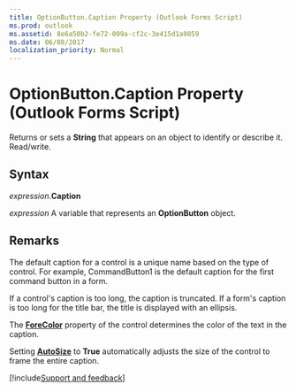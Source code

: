 ```yaml
---
title: OptionButton.Caption Property (Outlook Forms Script)
ms.prod: outlook
ms.assetid: 8e6a50b2-fe72-099a-cf2c-3e415d1a9059
ms.date: 06/08/2017
localization_priority: Normal
---
```



# OptionButton.Caption Property (Outlook Forms Script)

Returns or sets a  **String** that appears on an object to identify or describe it. Read/write.


## Syntax

_expression_.**Caption**

_expression_ A variable that represents an  **OptionButton** object.


## Remarks

The default caption for a control is a unique name based on the type of control. For example, CommandButton1 is the default caption for the first command button in a form.

If a control's caption is too long, the caption is truncated. If a form's caption is too long for the title bar, the title is displayed with an ellipsis.

The  **[ForeColor](Outlook.optionbutton.forecolor.md)** property of the control determines the color of the text in the caption.

Setting  **[AutoSize](Outlook.optionbutton.autosize.md)** to **True** automatically adjusts the size of the control to frame the entire caption.

[!include[Support and feedback](~/includes/feedback-boilerplate.md)]